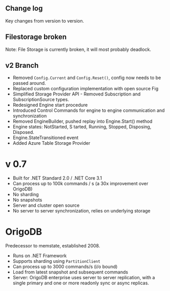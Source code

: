## Change log

Key changes from version to version.

## Filestorage broken
Note: File Storage is currently broken, it will most probably deadlock.

## v2 Branch
* Removed `Config.Current` and `Config.Reset()`, config now needs to be passed around.
* Replaced custom configuration implementation with open source Fig
* Simplified Storage Provider API - Removed Subscription and SubscriptionSource types.
* Redesigned Engine start procedure
* Introduced Control Commands for engine to engine communication and synchronization
* Removed EngineBuilder, pushed replay into Engine.Start() method
* Engine states: NotStarted, S tarted, Running, Stopped, Disposing, Disposed.
* Engine.StateTransitioned event
* Added Azure Table Storage Provider

# v 0.7
* Built for .NET Standard 2.0 / .NET Core 3.1
* Can process up to 100k commands / s (a 30x improvement over OrigoDB)
* No sharding
* No snapshots
* Server and cluster open source
* No server to server synchronization, relies on underlying storage 

# OrigoDB
Predecessor to memstate, established 2008.
* Runs on .NET Framework 
* Supports sharding using `PartitionClient`
* Can process up to 3000 commands/s (i/o bound)
* Load from latest snapshot and subsequent commands
* Server: OrigoDB enterprise uses server to server replication, with a single primary and one or more readonly sync or async replicas.
